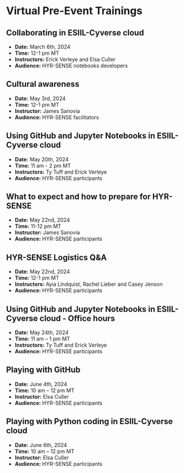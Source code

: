 # Virtual Pre-Event Trainings

## Collaborating in ESIIL-Cyverse cloud
- **Date:** March 6th, 2024
- **Time:** 12-1 pm MT
- **Instructors:** Erick Verleye and Elsa Culler
- **Audience:** HYR-SENSE notebooks developers

## Cultural awareness 
- **Date:** May 3rd, 2024
- **Time:** 12-1 pm MT
- **Instructor:** James Sanovia
- **Audience:** HYR-SENSE facilitators

## Using GitHub and Jupyter Notebooks in ESIIL-Cyverse cloud
- **Date:** May 20th, 2024
- **Time:** 11 am - 2 pm MT
- **Instructors:** Ty Tuff and Erick Verleye
- **Audience:** HYR-SENSE participants

## What to expect and how to prepare for HYR-SENSE
- **Date:** May 22nd, 2024
- **Time:** 11-12 pm MT
- **Instructor:** James Sanovia
- **Audience:** HYR-SENSE participants

## HYR-SENSE Logistics Q&A
- **Date:** May 22nd, 2024
- **Time:** 12-1 pm MT
- **Instructors:** Ayia Lindquist, Rachel Lieber and Casey Jenson
- **Audience:** HYR-SENSE participants

## Using GitHub and Jupyter Notebooks in ESIIL-Cyverse cloud - Office hours
- **Date:** May 24th, 2024
- **Time:** 11 am – 1 pm MT
- **Instructors:** Ty Tuff and Erick Verleye
- **Audience:** HYR-SENSE participants

## Playing with GitHub
- **Date:** June 4th, 2024
- **Time:** 10 am – 12 pm MT
- **Instructor:** Elsa Culler
- **Audience:** HYR-SENSE participants

## Playing with Python coding in ESIIL-Cyverse cloud 
- **Date:** June 6th, 2024
- **Time:** 10 am – 12 pm MT
- **Instructor:** Elsa Culler
- **Audience:** HYR-SENSE participants
